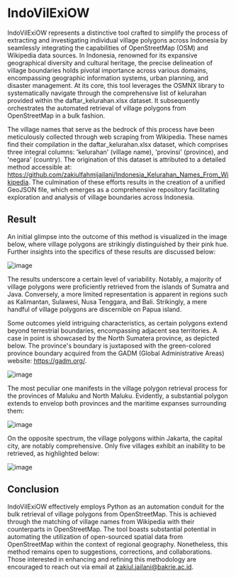 # IndoVilExiOW
IndoVilExiOW represents a distinctive tool crafted to simplify the process of extracting and investigating individual village polygons across Indonesia by seamlessly integrating the capabilities of OpenStreetMap (OSM) and Wikipedia data sources. In Indonesia, renowned for its expansive geographical diversity and cultural heritage, the precise delineation of village boundaries holds pivotal importance across various domains, encompassing geographic information systems, urban planning, and disaster management. At its core, this tool leverages the OSMNX library to systematically navigate through the comprehensive list of kelurahan provided within the daftar_kelurahan.xlsx dataset. It subsequently orchestrates the automated retrieval of village polygons from OpenStreetMap in a bulk fashion.

The village names that serve as the bedrock of this process have been meticulously collected through web scraping from Wikipedia. These names find their compilation in the daftar_kelurahan.xlsx dataset, which comprises three integral columns: 'kelurahan' (village name), 'provinsi' (province), and 'negara' (country). The origination of this dataset is attributed to a detailed method accessible at: https://github.com/zakiulfahmijailani/Indonesia_Kelurahan_Names_From_Wikipedia. The culmination of these efforts results in the creation of a unified GeoJSON file, which emerges as a comprehensive repository facilitating exploration and analysis of village boundaries across Indonesia.

## Result
An initial glimpse into the outcome of this method is visualized in the image below, where village polygons are strikingly distinguished by their pink hue. Further insights into the specifics of these results are discussed below:

![image](https://github.com/zakiulfahmijailani/IndoVilExiOW/assets/30364443/73f7b449-a042-40db-a584-5bdd7a9a06a6)

The results underscore a certain level of variability. Notably, a majority of village polygons were proficiently retrieved from the islands of Sumatra and Java. Conversely, a more limited representation is apparent in regions such as Kalimantan, Sulawesi, Nusa Tenggara, and Bali. Strikingly, a mere handful of village polygons are discernible on Papua island.

Some outcomes yield intriguing characteristics, as certain polygons extend beyond terrestrial boundaries, encompassing adjacent sea territories. A case in point is showcased by the North Sumatera province, as depicted below. The province's boundary is juxtaposed with the green-colored province boundary acquired from the GADM (Global Administrative Areas) website: https://gadm.org/.

![image](https://github.com/zakiulfahmijailani/IndoVilExiOW/assets/30364443/87a43bd4-175a-4da6-9a61-027b1a233dce)

The most peculiar one manifests in the village polygon retrieval process for the provinces of Maluku and North Maluku. Evidently, a substantial polygon extends to envelop both provinces and the maritime expanses surrounding them:

![image](https://github.com/zakiulfahmijailani/IndoVilExiOW/assets/30364443/8be035b7-4418-4169-8090-c30a8eb96dd2)

On the opposite spectrum, the village polygons within Jakarta, the capital city, are notably comprehensive. Only five villages exhibit an inability to be retrieved, as highlighted below: 

![image](https://github.com/zakiulfahmijailani/IndoVilExiOW/assets/30364443/5d3b43b3-f75a-40f2-a1e1-85feaf279318)

## Conclusion
IndoVilExiOW effectively employs Python as an automation conduit for the bulk retrieval of village polygons from OpenStreetMap. This is achieved through the matching of village names from Wikipedia with their counterparts in OpenStreetMap. The tool boasts substantial potential in automating the utilization of open-sourced spatial data from OpenStreetMap within the context of regional geography. Nonetheless, this method remains open to suggestions, corrections, and collaborations. Those interested in enhancing and refining this methodology are encouraged to reach out via email at zakiul.jailani@bakrie.ac.id.

